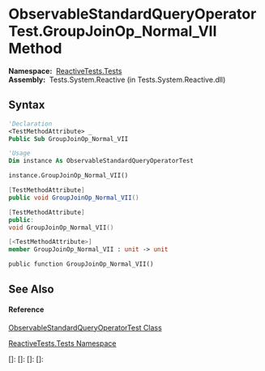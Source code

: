 # ObservableStandardQueryOperatorTest.GroupJoinOp\_Normal\_VII Method

**Namespace:**  [ReactiveTests.Tests](ReactiveTests.Tests\ReactiveTests.Tests.md)  
**Assembly:**  Tests.System.Reactive (in Tests.System.Reactive.dll)

## Syntax

```vb
'Declaration
<TestMethodAttribute> _
Public Sub GroupJoinOp_Normal_VII
```

```vb
'Usage
Dim instance As ObservableStandardQueryOperatorTest

instance.GroupJoinOp_Normal_VII()
```

```csharp
[TestMethodAttribute]
public void GroupJoinOp_Normal_VII()
```

```c++
[TestMethodAttribute]
public:
void GroupJoinOp_Normal_VII()
```

```fsharp
[<TestMethodAttribute>]
member GroupJoinOp_Normal_VII : unit -> unit 
```

```jscript
public function GroupJoinOp_Normal_VII()
```

## See Also

#### Reference

[ObservableStandardQueryOperatorTest Class](ObservableStandardQueryOperatorTest\ObservableStandardQueryOperatorTest.md)

[ReactiveTests.Tests Namespace](ReactiveTests.Tests\ReactiveTests.Tests.md)

[]: 
[]: 
[]: 
[]: 
